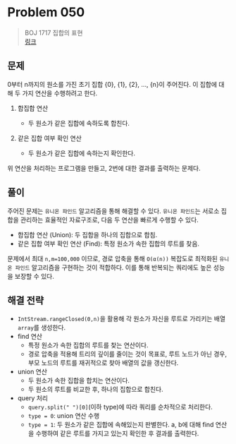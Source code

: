 # Problem 050

> BOJ 1717 집합의 표현
> <br/>
> [링크](https://www.acmicpc.net/problem/1717)

## 문제

0부터 n까지의 원소를 가진 초기 집합 {0}, {1}, {2}, ..., {n}이 주어진다. 이 집합에 대해 두 가지 연산을 수행하려고 한다.

1. 합집합 연산
    - 두 원소가 같은 집합에 속하도록 합친다.

2. 같은 집합 여부 확인 연산
    - 두 원소가 같은 집합에 속하는지 확인한다.

위 연산을 처리하는 프로그램을 만들고, 2번에 대한 결과를 출력하는 문제다.

## 풀이

주어진 문제는 `유니온 파인드` 알고리즘을 통해 해결할 수 있다. `유니온 파인드`는 서로소 집합을 관리하는 효율적인 자료구조로,
다음 두 연산을 빠르게 수행할 수 있다.

- 합집합 연산 (Union): 두 집합을 하나의 집합으로 합침.
- 같은 집합 여부 확인 연산 (Find): 특정 원소가 속한 집합의 루트를 찾음.

문제에서 최대 `n,m=100,000` 이므로, 경로 압축을 통해 `O(α(n))` 복잡도로 최적화된 `유니온 파인드` 알고리즘을 구현하는 것이 적합하다.
이를 통해 반복되는 쿼리에도 높은 성능을 보장할 수 있다.

## 해결 전략

- `IntStream.rangeClosed(0,n)`을 활용해 각 원소가 자신을 루트로 가리키는 배열 `array`를 생성한다.
- find 연산
    - 특정 원소가 속한 집합의 루트를 찾는 연산이다.
    - 경로 압축을 적용해 트리의 깊이를 줄이는 것이 목표로, 루트 노드가 아닌 경우, 부모 노드의 루트를 재귀적으로 찾아 배열의 값을 갱신한다.
- union 연산
    - 두 원소가 속한 집합을 합치는 연산이다.
    - 두 원소의 루트를 비교한 후, 하나의 집합으로 합친다.
- query 처리
    - `query.split(" ")[0]`(이하 type)에 따라 쿼리를 순차적으로 처리한다.
    - `type = 0`: union 연산 수행
    - `type = 1`: 두 원소가 같은 집합에 속해있는지 판별한다. a, b에 대해 find 연산을 수행하여 같은 루트를 가지고 있는지 확인한 후 결과를 출력한다.
